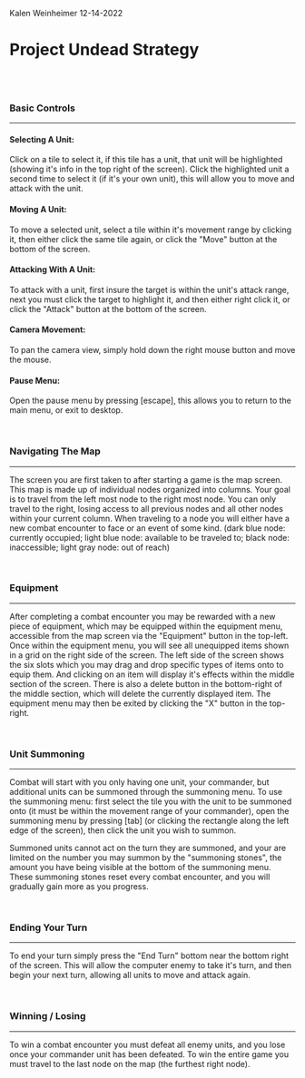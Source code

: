 Kalen Weinheimer
12-14-2022

# Project Undead Strategy


<br />
<br />


### Basic Controls
--------------------------------
#### Selecting A Unit:
Click on a tile to select it, if this tile has a unit, that unit will be highlighted (showing it's info in the top right of the screen).
Click the highlighted unit a second time to select it (if it's your own unit), this will allow you to move and attack with the unit.

#### Moving A Unit:
To move a selected unit, select a tile within it's movement range by clicking it, then either click the same tile again, or click the "Move" button at the bottom of the screen.

#### Attacking With A Unit:
To attack with a unit, first insure the target is within the unit's attack range, next you must click the target to highlight it, and then either right click it, or click the "Attack" button at the bottom of the screen.

#### Camera Movement:
To pan the camera view, simply hold down the right mouse button and move the mouse.

#### Pause Menu:
Open the pause menu by pressing [escape], this allows you to return to the main menu, or exit to desktop.


<br />


### Navigating The Map
--------------------------------
The screen you are first taken to after starting a game is the map screen. This map is made up of individual nodes organized into columns. Your goal is to travel from the left most node to the right most node. You can only travel to the right, losing access to all previous nodes and all other nodes within your current column. When traveling to a node you will either have a new combat encounter to face or an event of some kind.
(dark blue node: currently occupied; light blue node: available to be traveled to; black node: inaccessible; light gray node: out of reach)


<br />


### Equipment
--------------------------------
After completing a combat encounter you may be rewarded with a new piece of equipment, which may be equipped within the equipment menu, accessible from the map screen via the "Equipment" button in the top-left.
Once within the equipment menu, you will see all unequipped items shown in a grid on the right side of the screen. The left side of the screen shows the six slots which you may drag and drop specific types of items onto to equip them. And clicking on an item will display it's effects within the middle section of the screen. There is also a delete button in the bottom-right of the middle section, which will delete the currently displayed item.
The equipment menu may then be exited by clicking the "X" button in the top-right.


<br />


### Unit Summoning
--------------------------------
Combat will start with you only having one unit, your commander, but additional units can be summoned through the summoning menu. To use the summoning menu: first select the tile you with the unit to be summoned onto (it must be within the movement range of your commander), open the summoning menu by pressing [tab] (or clicking the rectangle along the left edge of the screen), then click the unit you wish to summon.

Summoned units cannot act on the turn they are summoned, and your are limited on the number you may summon by the "summoning stones", the amount you have being visible at the bottom of the summoning menu. These summoning stones reset every combat encounter, and you will gradually gain more as you progress.


<br />


### Ending Your Turn
--------------------------------
To end your turn simply press the "End Turn" bottom near the bottom right of the screen. This will allow the computer enemy to take it's turn, and then begin your next turn, allowing all units to move and attack again.


<br />


### Winning / Losing
--------------------------------
To win a combat encounter you must defeat all enemy units, and you lose once your commander unit has been defeated.
To win the entire game you must travel to the last node on the map (the furthest right node).
